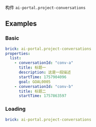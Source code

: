 构件 `ai-portal.project-conversations`

## Examples

### Basic

```yaml preview
brick: ai-portal.project-conversations
properties:
  list:
    - conversationId: "conv-a"
      title: 标题一
      description: 这是一段描述
      startTime: 1757904096
      goal: GOAL0005
    - conversationId: "conv-b"
      title: 标题二
      startTime: 1757863597
```

### Loading

```yaml preview
brick: ai-portal.project-conversations
```
